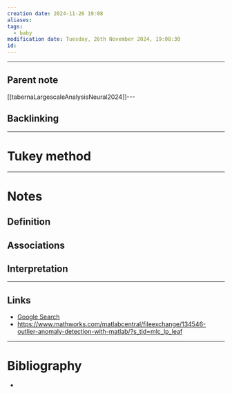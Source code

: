 ```yaml
---
creation date: 2024-11-26 19:08
aliases: 
tags:
  - baby
modification date: Tuesday, 26th November 2024, 19:08:30
id:
---
```

---

## Parent note
[[tabernaLargescaleAnalysisNeural2024]]---
## Backlinking


---
# Tukey method


---
# Notes

## Definition

## Associations

## Interpretation

---
## Links
- [Google Search](https://www.google.com/search?q=Tukey+method)
- https://www.mathworks.com/matlabcentral/fileexchange/134546-outlier-anomaly-detection-with-matlab/?s_tid=mlc_lp_leaf

---
# Bibliography
+ 